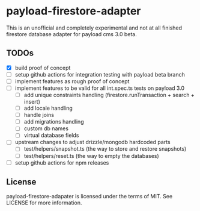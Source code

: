 # payload-firestore-adapter

This is an unofficial and completely experimental and not at all finished firestore database adapter for payload cms 3.0 beta.

## TODOs

- [x] build proof of concept
- [ ] setup github actions for integration testing with payload beta branch
- [ ] implement features as rough proof of concept
- [ ] implement features to be valid for all int.spec.ts tests on payload 3.0
  - [ ] add unique constraints handling (firestore.runTransaction + search + insert)
  - [ ] add locale handling
  - [ ] handle joins
  - [ ] add migrations handling
  - [ ] custom db names
  - [ ] virtual database fields
- [ ] upstream changes to adjust drizzle/mongodb hardcoded parts
  - [ ] test/helpers/snapshot.ts (the way to store and restore snapshots)
  - [ ] test/helpers/reset.ts (the way to empty the databases)
- [ ] setup github actions for npm releases

## License

payload-firestore-adapater is licensed under the terms of MIT. See LICENSE for more information.
